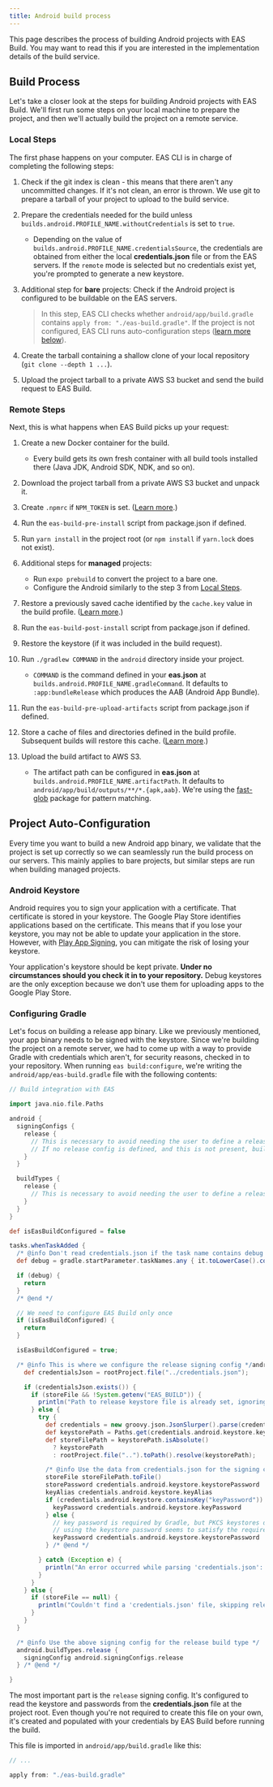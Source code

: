 ```yaml
---
title: Android build process
---
```


This page describes the process of building Android projects with EAS Build. You may want to read this if you are interested in the implementation details of the build service.

## Build Process

Let's take a closer look at the steps for building Android projects with EAS Build. We'll first run some steps on your local machine to prepare the project, and then we'll actually build the project on a remote service.

### Local Steps

The first phase happens on your computer. EAS CLI is in charge of completing the following steps:

1. Check if the git index is clean - this means that there aren't any uncommitted changes. If it's not clean, an error is thrown. We use git to prepare a tarball of your project to upload to the build service.
1. Prepare the credentials needed for the build unless `builds.android.PROFILE_NAME.withoutCredentials` is set to `true`.

   - Depending on the value of `builds.android.PROFILE_NAME.credentialsSource`, the credentials are obtained from either the local **credentials.json** file or from the EAS servers. If the `remote` mode is selected but no credentials exist yet, you're prompted to generate a new keystore.

1. Additional step for **bare** projects: Check if the Android project is configured to be buildable on the EAS servers.

   > In this step, EAS CLI checks whether `android/app/build.gradle` contains `apply from: "./eas-build.gradle"`.
   > If the project is not configured, EAS CLI runs auto-configuration steps ([learn more below](#project-auto-configuration)).

1. Create the tarball containing a shallow clone of your local repository (`git clone --depth 1 ...`).
1. Upload the project tarball to a private AWS S3 bucket and send the build request to EAS Build.

### Remote Steps

Next, this is what happens when EAS Build picks up your request:

1. Create a new Docker container for the build.

   - Every build gets its own fresh container with all build tools installed there (Java JDK, Android SDK, NDK, and so on).

1. Download the project tarball from a private AWS S3 bucket and unpack it.
1. Create `.npmrc` if `NPM_TOKEN` is set. ([Learn more](/build-reference/private-npm-packages).)
1. Run the `eas-build-pre-install` script from package.json if defined.
1. Run `yarn install` in the project root (or `npm install` if `yarn.lock` does not exist).
1. Additional steps for **managed** projects:
   - Run `expo prebuild` to convert the project to a bare one.
   - Configure the Android similarly to the step 3 from [Local Steps](#local-steps).
1. Restore a previously saved cache identified by the `cache.key` value in the build profile. ([Learn more](../build/eas-json/).)
1. Run the `eas-build-post-install` script from package.json if defined.
1. Restore the keystore (if it was included in the build request).
1. Run `./gradlew COMMAND` in the `android` directory inside your project.

   - `COMMAND` is the command defined in your **eas.json** at `builds.android.PROFILE_NAME.gradleCommand`. It defaults to `:app:bundleRelease` which produces the AAB (Android App Bundle).

1. Run the `eas-build-pre-upload-artifacts` script from package.json if defined.
1. Store a cache of files and directories defined in the build profile. Subsequent builds will restore this cache. ([Learn more](../build/eas-json/).)
1. Upload the build artifact to AWS S3.

   - The artifact path can be configured in **eas.json** at `builds.android.PROFILE_NAME.artifactPath`. It defaults to `android/app/build/outputs/**/*.{apk,aab}`. We're using the [fast-glob](https://github.com/mrmlnc/fast-glob#pattern-syntax) package for pattern matching.

## Project Auto-Configuration

Every time you want to build a new Android app binary, we validate that the project is set up correctly so we can seamlessly run the build process on our servers. This mainly applies to bare projects, but similar steps are run when building managed projects.

### Android Keystore

Android requires you to sign your application with a certificate. That certificate is stored in your keystore. The Google Play Store identifies applications based on the certificate. This means that if you lose your keystore, you may not be able to update your application in the store. However, with [Play App Signing](https://developer.android.com/studio/publish/app-signing#app-signing-google-play), you can mitigate the risk of losing your keystore.

Your application's keystore should be kept private. **Under no circumstances should you check it in to your repository.** Debug keystores are the only exception because we don't use them for uploading apps to the Google Play Store.

### Configuring Gradle

Let's focus on building a release app binary. Like we previously mentioned, your app binary needs to be signed with the keystore. Since we're building the project on a remote server, we had to come up with a way to provide Gradle with credentials which aren't, for security reasons, checked in to your repository. When running `eas build:configure`, we're writing the `android/app/eas-build.gradle` file with the following contents:

<!-- prettier-ignore -->
```groovy
// Build integration with EAS

import java.nio.file.Paths

android {
  signingConfigs {
    release {
      // This is necessary to avoid needing the user to define a release signing config manually
      // If no release config is defined, and this is not present, build for assembleRelease will crash
    }
  }

  buildTypes {
    release {
      // This is necessary to avoid needing the user to define a release build type manually
    }
  }
}

def isEasBuildConfigured = false

tasks.whenTaskAdded {
  /* @info Don't read credentials.json if the task name contains debug */
  def debug = gradle.startParameter.taskNames.any { it.toLowerCase().contains('debug') }

  if (debug) {
    return
  }
  /* @end */

  // We need to configure EAS Build only once
  if (isEasBuildConfigured) {
    return
  }

  isEasBuildConfigured = true;

  /* @info This is where we configure the release signing config */android.signingConfigs.release/* @end */  {
    def credentialsJson = rootProject.file("../credentials.json");

    if (credentialsJson.exists()) {
      if (storeFile && !System.getenv("EAS_BUILD")) {
        println("Path to release keystore file is already set, ignoring 'credentials.json'")
      } else {
        try {
          def credentials = new groovy.json.JsonSlurper().parse(credentialsJson)
          def keystorePath = Paths.get(credentials.android.keystore.keystorePath);
          def storeFilePath = keystorePath.isAbsolute()
            ? keystorePath
            : rootProject.file("..").toPath().resolve(keystorePath);

          /* @info Use the data from credentials.json for the signing config */
          storeFile storeFilePath.toFile()
          storePassword credentials.android.keystore.keystorePassword
          keyAlias credentials.android.keystore.keyAlias
          if (credentials.android.keystore.containsKey("keyPassword")) {
            keyPassword credentials.android.keystore.keyPassword
          } else {
            // key password is required by Gradle, but PKCS keystores don't have one
            // using the keystore password seems to satisfy the requirement
            keyPassword credentials.android.keystore.keystorePassword
          } /* @end */

        } catch (Exception e) {
          println("An error occurred while parsing 'credentials.json': " + e.message)
        }
      }
    } else {
      if (storeFile == null) {
        println("Couldn't find a 'credentials.json' file, skipping release keystore configuration")
      }
    }
  }

  /* @info Use the above signing config for the release build type */
  android.buildTypes.release {
    signingConfig android.signingConfigs.release
  } /* @end */

}
```

The most important part is the `release` signing config. It's configured to read the keystore and passwords from the **credentials.json** file at the project root. Even though you're not required to create this file on your own, it's created and populated with your credentials by EAS Build before running the build.

This file is imported in `android/app/build.gradle` like this:

```groovy
// ...

apply from: "./eas-build.gradle"
```
